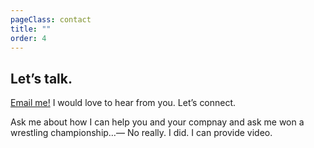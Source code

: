 ```yaml
---
pageClass: contact
title: ""
order: 4
---
```


## Let’s talk.
[Email me!](mailto:zack.jewell@gmail.com) I would love to hear from you. Let’s connect.

Ask me about how I can help you and your compnay and ask me won a wrestling championship…— No really. I did. I can provide video.